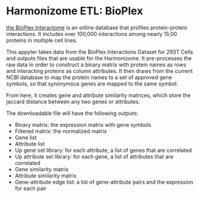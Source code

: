 # Harmonizome ETL: BioPlex

[the BioPlex Interactome](https://bioplex.hms.harvard.edu/) is an online database that profiles protein-protein interactions. It includes over 100,000 interactions among nearly 15,00 proteins in multiple cell lines.

This appyter takes data from the BioPlex Interactions Dataset for 293T Cells and outputs files that are usable for the Harmonizome. It pre-processes the raw data  in order to construct a binary matrix with protein names as rows and interacting proteins as column attributes. It then draws from the current NCBI database to map the protein names to a set of approved gene symbols, so that synonymous genes are mapped to the same symbol. 

From here, it creates gene and attribute similarity matrices, which store the jaccard distance between any two genes or attributes. 

The downloadable file will have the following outputs:
* Binary matrix: the expression matrix with gene symbols
* Filtered matrix: the normalized matrix
* Gene list
* Attribute list 
* Up gene set library: for each attribute, a list of genes that are correlated
* Up attribute set library: for each gene, a list of attributes that are correlated
* Gene similarity matrix
* Attribute similarity matrix
* Gene-attribute edge list: a list of gene-attribute pairs and the expression for each pair 
